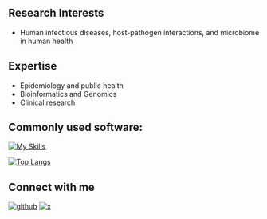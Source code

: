 ## Research Interests

- Human infectious diseases, host-pathogen interactions, and microbiome in human health

## Expertise

- Epidemiology and public health
- Bioinformatics and Genomics
- Clinical research

## Commonly used software:
[![My Skills](https://skillicons.dev/icons?i=r,python,vscode,linux,git,anaconda&perline=3)](https://skillicons.dev)


[![Top Langs](https://github-readme-stats.vercel.app/api/top-langs/?username=azmigueldario&size_weight=0.5&count_weight=0.5&hide=html,jupyter%20notebook&layout=compact&langs_count=8)](https://github.com/azmigueldario/github-readme-stats)


## Connect with me 

[![github](https://skillicons.dev/icons?i=github)](https://github.com/azmigueldario)
[![x](https://skillicons.dev/icons?i=linkedin)](https://www.linkedin.com/in/miguel-prieto-1b851416a/)
